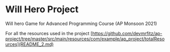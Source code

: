 # Will Hero Project
Will hero Game for Advanced Programming Course (AP Monsoon 2021)

For all the resources used in the project [https://github.com/devmrfitz/ap-project/tree/master/src/main/resources/com/example/ap_project/totalResources](README_2.md)
